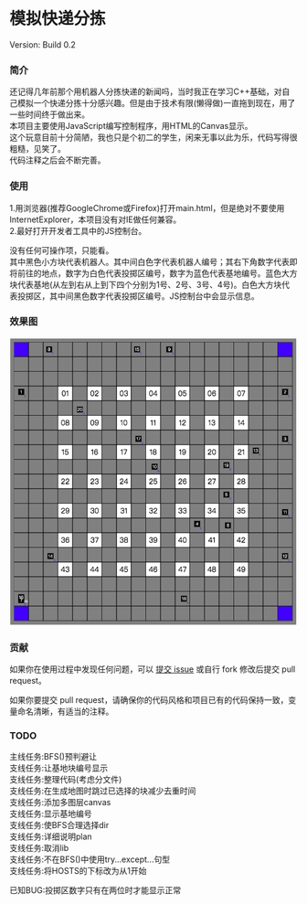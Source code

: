 # 模拟快递分拣
Version: Build 0.2

### 简介
还记得几年前那个用机器人分拣快递的新闻吗，当时我正在学习C++基础，对自己模拟一个快递分拣十分感兴趣。但是由于技术有限(懒得做)一直拖到现在，用了一些时间终于做出来。  
本项目主要使用JavaScript编写控制程序，用HTML的Canvas显示。  
这个玩意目前十分简陋，我也只是个初二的学生，闲来无事以此为乐，代码写得很粗糙，见笑了。  
代码注释之后会不断完善。

### 使用
1.用浏览器(推荐GoogleChrome或Firefox)打开main.html，但是绝对不要使用InternetExplorer，本项目没有对IE做任何兼容。  
2.最好打开开发者工具中的JS控制台。  
  
没有任何可操作项，只能看。  
其中黑色小方块代表机器人。其中间白色字代表机器人编号；其右下角数字代表即将前往的地点，数字为白色代表投掷区编号，数字为蓝色代表基地编号。蓝色大方块代表基地(从左到右从上到下四个分别为1号、2号、3号、4号)。白色大方块代表投掷区，其中间黑色数字代表投掷区编号。JS控制台中会显示信息。  

### 效果图
![效果图](Screenshot.png)  

### 贡献
如果你在使用过程中发现任何问题，可以 [提交 issue](https://github.com/Headog/-Simulation-express-sorting/issues/new) 或自行 fork 修改后提交 pull request。  

如果你要提交 pull request，请确保你的代码风格和项目已有的代码保持一致，变量命名清晰，有适当的注释。

### TODO
主线任务:BFS()预判避让  
支线任务:让基地块编号显示  
支线任务:整理代码(考虑分文件)  
支线任务:在生成地图时跳过已选择的块减少去重时间  
支线任务:添加多图层canvas  
支线任务:显示基地编号  
支线任务:使BFS合理选择dir  
支线任务:详细说明plan  
支线任务:取消lib  
支线任务:不在BFS()中使用try...except...句型  
支线任务:将HOSTS的下标改为从1开始  

已知BUG:投掷区数字只有在两位时才能显示正常  
